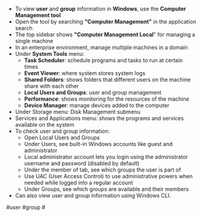 -   To view **user** and **group** information in **Windows**, use the **Computer Management tool**
-   Open the tool by searching **"Computer Management"** in the application search
-   The top sidebar shows **"Computer Management Local**" for managing a single machine
-   In an enterprise environment, manage multiple machines in a domain
-   Under **System Tools** menu:
    -   **Task Scheduler**: schedule programs and tasks to run at certain times
    -  **Event Viewer**: where system stores system logs
    -   **Shared Folders**: shows folders that different users on the machine share with each other
    -   **Local Users and Groups**: user and group management
    -   **Performance**: shows monitoring for the resources of the machine
    -   **Device Manager**: manage devices added to the computer
-   Under Storage menu: Disk Management submenu
-   Services and Applications menu: shows the programs and services available on the system
-   To check user and group information:
    -   Open Local Users and Groups
    -   Under Users, see built-in Windows accounts like guest and administrator
    -   Local administrator account lets you login using the administrator username and password (disabled by default)
    -   Under the member of tab, see which groups the user is part of
    -   Use UAC (User Access Control) to use administrative powers when needed while logged into a regular account
    -   Under Groups, see which groups are available and their members
-   Can also view user and group information using Windows CLI.

#user #group #